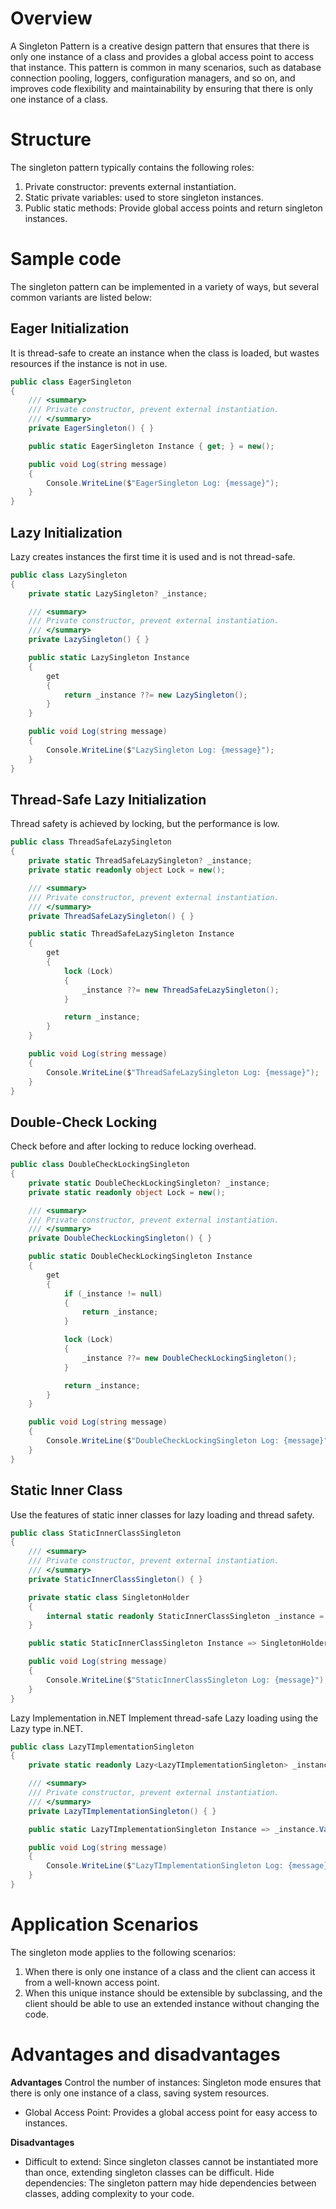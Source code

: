 # Overview
A Singleton Pattern is a creative design pattern that ensures that there is only one instance of a class and provides a global access point to access that instance. This pattern is common in many scenarios, such as database connection pooling, loggers, configuration managers, and so on, and improves code flexibility and maintainability by ensuring that there is only one instance of a class.

# Structure
The singleton pattern typically contains the following roles:

1. Private constructor: prevents external instantiation.
2. Static private variables: used to store singleton instances.
3. Public static methods: Provide global access points and return singleton instances.

# Sample code
The singleton pattern can be implemented in a variety of ways, but several common variants are listed below:

## Eager Initialization
It is thread-safe to create an instance when the class is loaded, but wastes resources if the instance is not in use.

```csharp
public class EagerSingleton
{
    /// <summary>
    /// Private constructor, prevent external instantiation.
    /// </summary>
    private EagerSingleton() { }

    public static EagerSingleton Instance { get; } = new();

    public void Log(string message)
    {
        Console.WriteLine($"EagerSingleton Log: {message}");
    }
}
```

## Lazy Initialization
Lazy creates instances the first time it is used and is not thread-safe.

```csharp
public class LazySingleton
{
    private static LazySingleton? _instance;

    /// <summary>
    /// Private constructor, prevent external instantiation.
    /// </summary>
    private LazySingleton() { }

    public static LazySingleton Instance
    {
        get
        {
            return _instance ??= new LazySingleton();
        }
    }

    public void Log(string message)
    {
        Console.WriteLine($"LazySingleton Log: {message}");
    }
}
```

## Thread-Safe Lazy Initialization
Thread safety is achieved by locking, but the performance is low.

```csharp
public class ThreadSafeLazySingleton
{
    private static ThreadSafeLazySingleton? _instance;
    private static readonly object Lock = new();

    /// <summary>
    /// Private constructor, prevent external instantiation.
    /// </summary>
    private ThreadSafeLazySingleton() { }

    public static ThreadSafeLazySingleton Instance
    {
        get
        {
            lock (Lock)
            {
                _instance ??= new ThreadSafeLazySingleton();
            }

            return _instance;
        }
    }

    public void Log(string message)
    {
        Console.WriteLine($"ThreadSafeLazySingleton Log: {message}");
    }
}
```

## Double-Check Locking
Check before and after locking to reduce locking overhead.

```csharp
public class DoubleCheckLockingSingleton
{
    private static DoubleCheckLockingSingleton? _instance;
    private static readonly object Lock = new();

    /// <summary>
    /// Private constructor, prevent external instantiation.
    /// </summary>
    private DoubleCheckLockingSingleton() { }

    public static DoubleCheckLockingSingleton Instance
    {
        get
        {
            if (_instance != null)
            {
                return _instance;
            }

            lock (Lock)
            {
                _instance ??= new DoubleCheckLockingSingleton();
            }

            return _instance;
        }
    }

    public void Log(string message)
    {
        Console.WriteLine($"DoubleCheckLockingSingleton Log: {message}");
    }
}
```

## Static Inner Class
Use the features of static inner classes for lazy loading and thread safety.

```csharp
public class StaticInnerClassSingleton
{
    /// <summary>
    /// Private constructor, prevent external instantiation.
    /// </summary>
    private StaticInnerClassSingleton() { }

    private static class SingletonHolder
    {
        internal static readonly StaticInnerClassSingleton _instance = new();
    } 

    public static StaticInnerClassSingleton Instance => SingletonHolder._instance;

    public void Log(string message)
    {
        Console.WriteLine($"StaticInnerClassSingleton Log: {message}");
    }
}
```

Lazy<T> Implementation in.NET
Implement thread-safe Lazy loading using the Lazy<T> type in.NET.

```csharp
public class LazyTImplementationSingleton
{
    private static readonly Lazy<LazyTImplementationSingleton> _instance = new(() => new LazyTImplementationSingleton());

    /// <summary>
    /// Private constructor, prevent external instantiation.
    /// </summary>
    private LazyTImplementationSingleton() { }

    public static LazyTImplementationSingleton Instance => _instance.Value;

    public void Log(string message)
    {
        Console.WriteLine($"LazyTImplementationSingleton Log: {message}");
    }
}
```

# Application Scenarios
The singleton mode applies to the following scenarios:

1. When there is only one instance of a class and the client can access it from a well-known access point.
2. When this unique instance should be extensible by subclassing, and the client should be able to use an extended instance without changing the code.

# Advantages and disadvantages
**Advantages**
Control the number of instances: Singleton mode ensures that there is only one instance of a class, saving system resources.
* Global Access Point: Provides a global access point for easy access to instances.

**Disadvantages**
* Difficult to extend: Since singleton classes cannot be instantiated more than once, extending singleton classes can be difficult.
Hide dependencies: The singleton pattern may hide dependencies between classes, adding complexity to your code.

